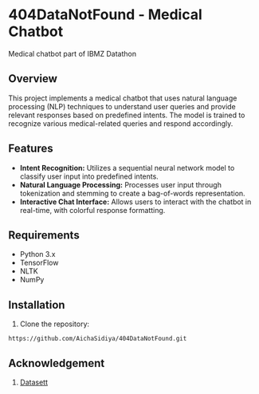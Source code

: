 # 404DataNotFound - Medical Chatbot
Medical chatbot part of IBMZ Datathon

## Overview
This project implements a medical chatbot that uses natural language processing (NLP) techniques to understand user queries and provide relevant responses based on predefined intents. The model is trained to recognize various medical-related queries and respond accordingly.

## Features
- **Intent Recognition:** Utilizes a sequential neural network model to classify user input into predefined intents.
- **Natural Language Processing:** Processes user input through tokenization and stemming to create a bag-of-words representation.
- **Interactive Chat Interface:** Allows users to interact with the chatbot in real-time, with colorful response formatting.

## Requirements
- Python 3.x
- TensorFlow
- NLTK
- NumPy

## Installation
1. Clone the repository:
```
https://github.com/AichaSidiya/404DataNotFound.git
```

## Acknowledgement 
1. [Datasett](https://www.kaggle.com/code/zzettrkalpakbal/medical-chat-bot/input)



